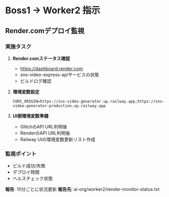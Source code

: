 # Boss1 → Worker2 指示

## Render.comデプロイ監視

### 実施タスク

1. **Render.comステータス確認**
   - https://dashboard.render.com
   - sns-video-express-apiサービスの状態
   - ビルドログ確認

2. **環境変数設定**
   ```
   CORS_ORIGIN=https://sns-video-generator.up.railway.app,https://sns-video-generator-production.up.railway.app
   ```

3. **UI側環境変数準備**
   - GlitchのAPI URL判明後
   - RenderのAPI URL判明後
   - Railway UIの環境変数更新リスト作成

### 監視ポイント
- ビルド成功/失敗
- デプロイ時間
- ヘルスチェック状態

**報告**: 10分ごとに状況更新
**報告先**: ai-org/worker2/render-monitor-status.txt